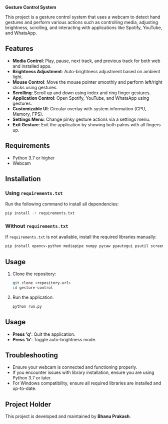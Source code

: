 **Gesture Control System**

This project is a gesture control system that uses a webcam to detect hand gestures and perform various actions such as controlling media, adjusting brightness, scrolling, and interacting with applications like Spotify, YouTube, and WhatsApp.

## Features
- **Media Control**: Play, pause, next track, and previous track for both web and installed apps.
- **Brightness Adjustment**: Auto-brightness adjustment based on ambient light.
- **Mouse Control**: Move the mouse pointer smoothly and perform left/right clicks using gestures.
- **Scrolling**: Scroll up and down using index and ring finger gestures.
- **Application Control**: Open Spotify, YouTube, and WhatsApp using gestures.
- **Customizable UI**: Circular overlay with system information (CPU, Memory, FPS).
- **Settings Menu**: Change pinky gesture actions via a settings menu.
- **Exit Gesture**: Exit the application by showing both palms with all fingers up.

## Requirements
- Python 3.7 or higher
- Webcam

## Installation

### Using `requirements.txt`
Run the following command to install all dependencies:
```bash
pip install -r requirements.txt
```

### Without `requirements.txt`
If `requirements.txt` is not available, install the required libraries manually:
```bash
pip install opencv-python mediapipe numpy pycaw pyautogui psutil screen-brightness-control comtypes
```

## Usage
1. Clone the repository:
   ```bash
   git clone <repository-url>
   cd gesture-control
   ```
2. Run the application:
   ```bash
   python run.py
   ```

## Usage
- **Press 'q'**: Quit the application.
- **Press 'b'**: Toggle auto-brightness mode.

## Troubleshooting
- Ensure your webcam is connected and functioning properly.
- If you encounter issues with library installation, ensure you are using Python 3.7 or later.
- For Windows compatibility, ensure all required libraries are installed and up-to-date.

## Project Holder
This project is developed and maintained by **Bhanu Prakash**.
